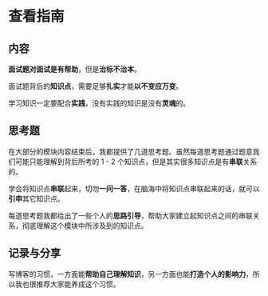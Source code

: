 # 查看指南

## 内容

**面试题对面试是有帮助**，但是**治标不治本**。

面试题背后的**知识点**，需要足够**扎实**才能**以不变应万变**。

学习知识一定要配合**实践**，没有实践的知识是没有**灵魂**的。

## 思考题

在大部分的模块内容结束后，我都提供了几道思考题。虽然每道思考题通过题意我们可能只能理解到背后所考的 1 - 2 个知识点，但是其实很多知识点是有**串联**关系的。

学会将知识点**串联**起来，切勿**一问一答**，在脑海中将知识点串联起来的话，就可以**引申**其它知识点。

每道思考题我都给出了一些个人的**思路引导**，帮助大家建立起知识点之间的串联关系，彻底理解这个模块中所涉及到的知识点。

## 记录与分享

写博客的习惯，一方面能**帮助自己理解知识**，另一方面也能**打造个人的影响力**，所以我也很推荐大家能养成这个习惯。